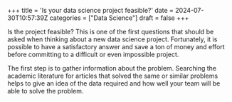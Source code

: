 +++
title = 'Is your data science project feasible?'
date = 2024-07-30T10:57:39Z
categories = ["Data Science"]
draft = false
+++

Is the project feasible? This is one of the first questions that should be
asked when thinking about a new data science project. Fortunately, it is
possible to have a satisfactory answer and save a ton of money and effort
before committing to a difficult or even impossible project.

The first step is to gather information about the problem. Searching the
academic literature for articles that solved the same or similar problems helps
to give an idea of the data required and how well your team will be able to
solve the problem.
